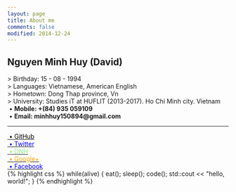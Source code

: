 ```yaml
---
layout: page
title: About me
comments: false
modified: 2014-12-24
---
```

<h2>Nguyen Minh Huy (David)</h2>
> Birthday: 15 - 08 - 1994<br>
> Languages: Vietnamese, American English<br>
> Hometown: Dong Thap province, Vn<br>
> University: Studies iT at HUFLIT (2013-2017). Ho Chi Minh city. Vietnam<br>
&nbsp;&bull;&nbsp;<b>Mobile: +(84) 935 059109</b><br>
&nbsp;&bull;&nbsp;<b>Email: minhhuy150894@gmail.com</b><br>

<hr>
<a href="http://github.com/minhhuy150894"><font color="black">&nbsp;&bull;&nbsp;GitHub</font></a><br>
<a href="https://twitter.com/david15894"><font color="blue">&nbsp;&bull;&nbsp;Twitter</font></a><br>
<a href="http://daynhauhoc.com/users/david15894"><font color="lightgreen">&nbsp;&bull;&nbsp;DNH</font></a><br>
<a href="https://plus.google.com/u/0/+HuyNguyenMinhStormChaser"><font color="orange">&nbsp;&bull;&nbsp;Google+</font></a><br>
<a href="http://www.facebook.com/david15894"><font color="blue">&nbsp;&bull;&nbsp;Facebook</font></a>
<br>
{% highlight css %}
while(alive) {
    eat();
    sleep();
    code();
    std::cout << "hello, world!";
}
{% endhighlight %}
